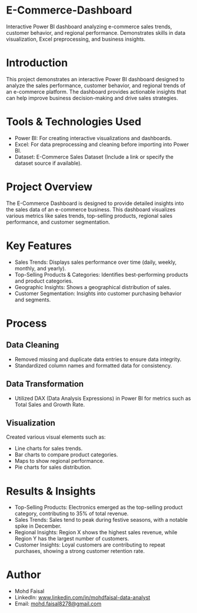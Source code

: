 # E-Commerce-Dashboard
Interactive Power BI dashboard analyzing e-commerce sales trends, customer behavior, and regional performance. Demonstrates skills in data visualization, Excel preprocessing, and business insights. 

# Introduction 
This project demonstrates an interactive Power BI dashboard designed to analyze the sales performance, customer behavior, and regional trends of an e-commerce platform. The dashboard provides actionable insights that can help improve business decision-making and drive sales strategies. 

# Tools & Technologies Used 
- Power BI: For creating interactive visualizations and dashboards. 
- Excel: For data preprocessing and cleaning before importing into Power BI. 
- Dataset: E-Commerce Sales Dataset (Include a link or specify the dataset source if available). 

# Project Overview 
The E-Commerce Dashboard is designed to provide detailed insights into the sales data of an e-commerce business. This dashboard visualizes various metrics like sales trends, top-selling products, regional sales performance, and customer segmentation. 

# Key Features 
- Sales Trends: Displays sales performance over time (daily, weekly, monthly, and yearly). 
- Top-Selling Products & Categories: Identifies best-performing products and product categories. 
- Geographic Insights: Shows a geographical distribution of sales. 
- Customer Segmentation: Insights into customer purchasing behavior and segments. 

# Process 
## Data Cleaning 
- Removed missing and duplicate data entries to ensure data integrity. 
- Standardized column names and formatted data for consistency. 

## Data Transformation 
- Utilized DAX (Data Analysis Expressions) in Power BI for metrics such as Total Sales and Growth Rate. 

## Visualization 
Created various visual elements such as:  
- Line charts for sales trends. 
- Bar charts to compare product categories. 
- Maps to show regional performance. 
- Pie charts for sales distribution. 

# Results & Insights 
- Top-Selling Products: Electronics emerged as the top-selling product category, contributing to 35% of total revenue. 
- Sales Trends: Sales tend to peak during festive seasons, with a notable spike in December. 
- Regional Insights: Region X shows the highest sales revenue, while Region Y has the largest number of customers. 
- Customer Insights: Loyal customers are contributing to repeat purchases, showing a strong customer retention rate. 

# Author 
- Mohd Faisal
- LinkedIn: www.linkedin.com/in/mohdfaisal-data-analyst
- Email: mohd.faisal8278@gmail.com
